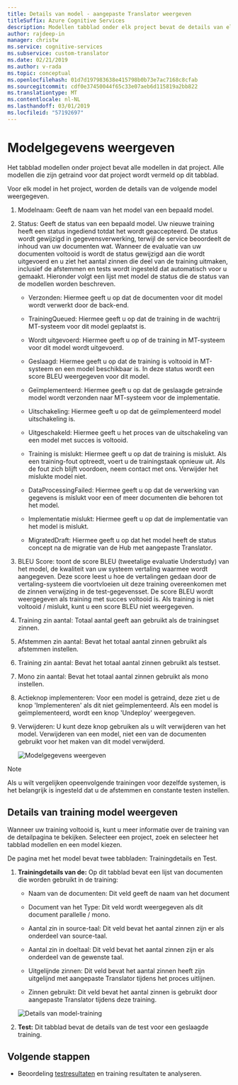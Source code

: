 ```yaml
---
title: Details van model - aangepaste Translator weergeven
titleSuffix: Azure Cognitive Services
description: Modellen tabblad onder elk project bevat de details van elk model, zoals de modelnaam van het, model de status, BLEU score, training, afstemmen, zin aantal testen.
author: rajdeep-in
manager: christw
ms.service: cognitive-services
ms.subservice: custom-translator
ms.date: 02/21/2019
ms.author: v-rada
ms.topic: conceptual
ms.openlocfilehash: 01d7d197983638e415798b0b73e7ac7168c8cfab
ms.sourcegitcommit: cdf0e37450044f65c33e07aeb6d115819a2bb822
ms.translationtype: MT
ms.contentlocale: nl-NL
ms.lasthandoff: 03/01/2019
ms.locfileid: "57192697"
---
```

# <a name="view-model-details"></a>Modelgegevens weergeven

Het tabblad modellen onder project bevat alle modellen in dat project. Alle modellen die zijn getraind voor dat project wordt vermeld op dit tabblad.

Voor elk model in het project, worden de details van de volgende model weergegeven.

1.  Modelnaam: Geeft de naam van het model van een bepaald model.

2.  Status: Geeft de status van een bepaald model. Uw nieuwe training heeft een status ingediend totdat het wordt geaccepteerd. De status wordt gewijzigd in gegevensverwerking, terwijl de service beoordeelt de inhoud van uw documenten wat. Wanneer de evaluatie van uw documenten voltooid is wordt de status gewijzigd aan die wordt uitgevoerd en u ziet het aantal zinnen die deel van de training uitmaken, inclusief de afstemmen en tests wordt ingesteld dat automatisch voor u gemaakt. Hieronder volgt een lijst met model de status die de status van de modellen worden beschreven.

    -  Verzonden: Hiermee geeft u op dat de documenten voor dit model wordt verwerkt door de back-end.

    -  TrainingQueued: Hiermee geeft u op dat de training in de wachtrij MT-systeem voor dit model geplaatst is.

    -  Wordt uitgevoerd: Hiermee geeft u op of de training in MT-systeem voor dit model wordt uitgevoerd.

    -  Geslaagd: Hiermee geeft u op dat de training is voltooid in MT-systeem en een model beschikbaar is. In deze status wordt een score BLEU weergegeven voor dit model.

    -  Geïmplementeerd: Hiermee geeft u op dat de geslaagde getrainde model wordt verzonden naar MT-systeem voor de implementatie.

    -  Uitschakeling: Hiermee geeft u op dat de geïmplementeerd model uitschakeling is.

    -  Uitgeschakeld: Hiermee geeft u het proces van de uitschakeling van een model met succes is voltooid.

    -  Training is mislukt: Hiermee geeft u op dat de training is mislukt. Als een training-fout optreedt, voert u de trainingstaak opnieuw uit. Als de fout zich blijft voordoen, neem contact met ons. Verwijder het mislukte model niet.

    - DataProcessingFailed: Hiermee geeft u op dat de verwerking van gegevens is mislukt voor een of meer documenten die behoren tot het model.

    - Implementatie mislukt: Hiermee geeft u op dat de implementatie van het model is mislukt.

    - MigratedDraft: Hiermee geeft u op dat het model heeft de status concept na de migratie van de Hub met aangepaste Translator.

4.  BLEU Score: toont de score BLEU (tweetalige evaluatie Understudy) van het model, de kwaliteit van uw systeem vertaling waarmee wordt aangegeven. Deze score leest u hoe de vertalingen gedaan door de vertaling-systeem die voortvloeien uit deze training overeenkomen met de zinnen verwijzing in de test-gegevensset. De score BLEU wordt weergegeven als training met succes voltooid is. Als training is niet voltooid / mislukt, kunt u een score BLEU niet weergegeven.

5.  Training zin aantal: Totaal aantal geeft aan gebruikt als de trainingset zinnen.

6.  Afstemmen zin aantal: Bevat het totaal aantal zinnen gebruikt als afstemmen instellen.

7.  Training zin aantal: Bevat het totaal aantal zinnen gebruikt als testset.

8.  Mono zin aantal: Bevat het totaal aantal zinnen gebruikt als mono instellen.

9.  Actieknop implementeren: Voor een model is getraind, deze ziet u de knop 'Implementeren' als dit niet geïmplementeerd. Als een model is geïmplementeerd, wordt een knop 'Undeploy' weergegeven.

10. Verwijderen: U kunt deze knop gebruiken als u wilt verwijderen van het model. Verwijderen van een model, niet een van de documenten gebruikt voor het maken van dit model verwijderd.

    ![Modelgegevens weergeven](media/how-to/how-to-view-model-details.png)

>[!Note]
>Als u wilt vergelijken opeenvolgende trainingen voor dezelfde systemen, is het belangrijk is ingesteld dat u de afstemmen en constante testen instellen.

## <a name="view-model-training-details"></a>Details van training model weergeven

Wanneer uw training voltooid is, kunt u meer informatie over de training van de detailpagina te bekijken. Selecteer een project, zoek en selecteer het tabblad modellen en een model kiezen.

De pagina met het model bevat twee tabbladen: Trainingdetails en Test.

1.  **Trainingdetails van de:** Op dit tabblad bevat een lijst van documenten die worden gebruikt in de training:

    -  Naam van de documenten: Dit veld geeft de naam van het document

    -  Document van het Type: Dit veld wordt weergegeven als dit document parallelle / mono.

    -  Aantal zin in source-taal: Dit veld bevat het aantal zinnen zijn er als onderdeel van source-taal.

    -  Aantal zin in doeltaal: Dit veld bevat het aantal zinnen zijn er als onderdeel van de gewenste taal.

    -  Uitgelijnde zinnen: Dit veld bevat het aantal zinnen heeft zijn uitgelijnd met aangepaste Translator tijdens het proces uitlijnen.

    -  Zinnen gebruikt: Dit veld bevat het aantal zinnen is gebruikt door aangepaste Translator tijdens deze training.

    ![Details van model-training](media/how-to/how-to-model-training-details.png)

2.  **Test:** Dit tabblad bevat de details van de test voor een geslaagde training.

## <a name="next-steps"></a>Volgende stappen

- Beoordeling [testresultaten](how-to-view-system-test-results.md) en training resultaten te analyseren.
